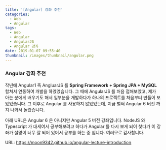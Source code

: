 ```yaml
---
title: '[Angular] 강좌 추천'
categories:
  - Web
  - Angular
tags:
  - Web
  - Angular
  - AngularJS
  - Angular 강좌
date: 2019-01-07 09:55:40
thumbnail: /images/thumbnail/angular.png
---
```


### Angular 강좌 추천

작년에 Angular1 즉 AngluarJS 를 **Spring Framework + Spring JPA + MySQL** 합쳐서 연동하여 개발을 하였었습니다. 그 때에 AngularJS 를 처음 접해보았고, 제가 아는 분에게 배우기도 해서 일부분을 개발하다가 하나의 프로젝트를 처음부터 만들어 보았었습니다. 그 이후로 Angular 를 사용하지 않았었는데, 지금 벌써 Angular 6 버전 까지 나와서 놀랐습니다.

아래 URL은 Angular 6 은 아니지만 Angular 5 버전 강좌입니다. NodeJS 와 Typescript 가 대세여서 공부해보려고 하다가 Angular 를 다시 보게 되어 찾다가 이 강좌가 설명이 너무 잘 되어 있어서 공부를 하는 중 입니다. 여러모로 감사합니다.

URL: <https://moon9342.github.io/angular-lecture-introduction>
